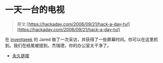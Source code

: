 # 一天一台的电视

> 原文:[https://hackaday.com/2006/09/21/hack-a-day-tv/](https://hackaday.com/2006/09/21/hack-a-day-tv/)

在 [inventgeek](http://inventgeek.com) 的 Jared 做了一次采访，并获得了一些屏幕时间。你可以在这里抓到。我们在结尾被提到。杰瑞德，你的办公室太干净了。

*   [永久链接](http://kutv.com/peterrosen)